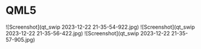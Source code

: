 # QML5

![Screenshot](qt_swip 2023-12-22 21-35-54-922.jpg)
![Screenshot](qt_swip 2023-12-22 21-35-56-422.jpg)
![Screenshot](qt_swip 2023-12-22 21-35-57-905.jpg)

